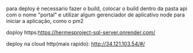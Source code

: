 para deploy é necessario fazer o build, colocar o build dentro da pasta api com o nome "portal" e utilizar algum gerenciador de aplicativo node para iniciar a aplicação, como o pm2

doploy https:https://hermesproject-sql-server.onrender.com/

deploy na cloud http(mais rapido): http://34.121.103.54/#/

